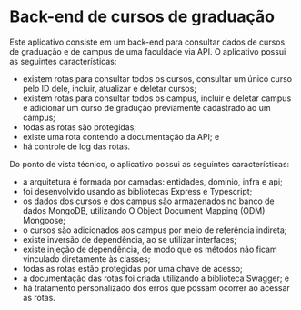 # Back-end de cursos de graduação

Este aplicativo consiste em um back-end para consultar dados de cursos de graduação e de campus de uma faculdade via API. O aplicativo possui as seguintes características:
- existem rotas para consultar todos os cursos, consultar um único curso pelo ID dele, incluir, atualizar e deletar cursos;
- existem rotas para consultar todos os campus, incluir e deletar campus e adicionar um curso de gradução previamente cadastrado ao um campus;
- todas as rotas são protegidas;
- existe uma rota contendo a documentação da API; e
- há controle de log das rotas.

Do ponto de vista técnico, o aplicativo possui as seguintes características:
- a arquitetura é formada por camadas: entidades, domínio, infra e api;
- foi desenvolvido usando as bibliotecas Express e Typescript;
- os dados dos cursos e dos campus são armazenados no banco de dados MongoDB, utilizando O Object Document Mapping (ODM) Mongoose;
- o cursos são adicionados aos campus por meio de referência indireta;
- existe inversão de dependência, ao se utilizar interfaces;
- existe injeção de dependência, de modo que os métodos não ficam vinculado diretamente às classes;
- todas as rotas estão protegidas por uma chave de acesso;
- a documentação das rotas foi criada utilizando a biblioteca Swagger; e
- há tratamento personalizado dos erros que possam ocorrer ao acessar as rotas.
